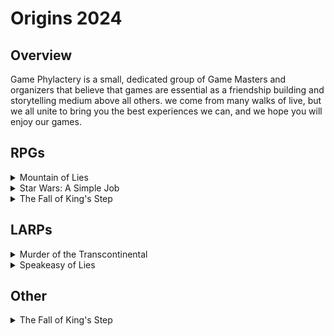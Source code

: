 # Origins 2024
## Overview
Game Phylactery is a small, dedicated group of Game Masters and organizers that believe that games are essential as a friendship building and storytelling medium above all others. we come from many walks of live, but we all unite to bring you the best experiences we can, and we hope you will enjoy our games.



## RPGs
<details>
  <summary>  Mountain of Lies  
  </summary> 
  Agent John Bain was lost several years ago, presumed dead, he has reappeared, contacting us secretly through a courrier, now it is your mission to assualt the mountain stronghold he is imprisoned in, rescue him from his soviet captors, and escape. choose your agent and prepare to take on the <a href="paulpo215.github.io/mountain"> Mountain of Lies</a>
  </details>
  <details>
  <summary>  Star Wars: A Simple Job 
  </summary> 
  You are tasked with ... To get more info, see the characters, and plan for contingencies for  <a href="paulpo215.github.io/simplejob">A Simple Job</a>
  </details>
  <details>
  <summary>  The Fall of King's Step 
  </summary> 
  The hordes of demons have been sweeping across the land, cities have falled one by one, now King's Step is the next on their path. The king and court have abandoned the city, taking the army with them, now the town is defended only by a small garrison and whatever people are too poor to escape with the nobility. will you try and save the city? loot what you can and get out with your life? who will you be, during  <a href="paulpo215.github.io/kingstep">The Fall of King's Step</a>
  </details>


## LARPs
<details>
  <summary>  Murder of the Transcontinental
  </summary> 
  There has been a murder! it is mayham on the train, with everyone trying to accomplish their own tasks, solve the murder, or just get by without being the next victim of  <a href="https://paulpo215.github.io/murder">Murder on the Transcontinental</a>
  </details>
  <details>
  <summary>  Speakeasy of Lies
  </summary>
  It's the roaring 20s, prohibition  <a href="paulpo215.github.io/speakeasy">Speakeasy of Lies</a>
  </details>

## Other
<details>
  <summary>  The Fall of King's Step 
  </summary> 
  it's time to Duel! <a href="draftofages.html">Draft of Ages</a>
  </details>
